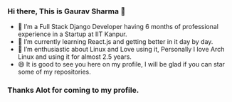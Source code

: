 ### Hi there, This is Gaurav Sharma 👋

- 🔭 I’m a Full Stack Django Developer having 6 months of professional experience in a Startup at IIT Kanpur.
- 🌱 I’m currently learning React.js and getting better in it day by day.
- 👯 I’m enthusiastic about Linux and Love using it, Personally I love Arch Linux and using it for almost 2.5 years.
- 😄 It is good to see you here on my profile, I will be glad if you can star some of my repositories.

### Thanks Alot for coming to my profile.

<!--
- 🤔 I’m looking for help with ...
- 💬 Ask me about ...
- 📫 How to reach me: ...
- 😄 Pronouns: ...
- ⚡ Fun fact: ...
-->
